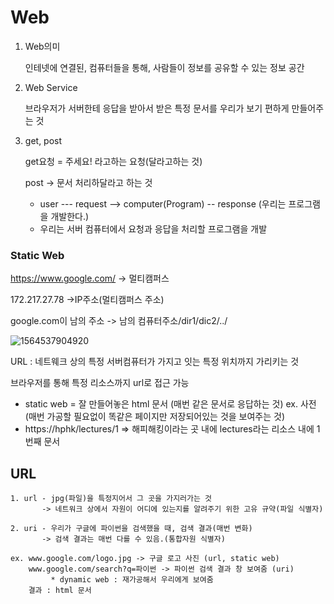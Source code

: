 # Web

1. Web의미 

   인테넷에 연결된, 컴퓨터들을 통해, 사람들이 정보를 공유할 수 있는 정보 공간

2. Web Service

   브라우저가 서버한테 응답을 받아서 받은 특정 문서를 우리가 보기 편하게 만들어주는 것

3. get, post

   get요청 = 주세요! 라고하는 요청(달라고하는 것)

   post -> 문서 처리하달라고 하는 것

   - user --- request --> computer(Program) -- response (우리는 프로그램을 개발한다.)
   - 우리는 서버 컴퓨터에서 요청과 응답을 처리할 프로그램을 개발

### Static Web

https://www.google.com/  -> 멀티캠퍼스

172.217.27.78 ->IP주소(멀티캠퍼스 주소)

google.com이 남의 주소 -> 남의 컴퓨터주소/dir1/dic2/../

![1564537904920](C:\Users\student\AppData\Roaming\Typora\typora-user-images\1564537904920.png)

URL : 네트웨크 상의 특정 서버컴퓨터가 가지고 잇는 특정 위치까지 가리키는 것

브라우저를 통해 특정 리소스까지 url로 접근 가능

- static web = 잘 만들어놓은 html 문서 (매번 같은 문서로 응답하는 것) ex. 사전							(매번 가공할 필요없이 똑같은 페이지만 저장되어있는 것을 보여주는 것)
- https://hphk/lectures/1 => 해피해킹이라는 곳 내에 lectures라는 리소스 내에 1번째 문서



## URL

```
1. url - jpg(파일)을 특정지어서 그 곳을 가지러가는 것 
	   -> 네트워크 상에서 자원이 어디에 있는지를 알려주기 위한 고유 규약(파일 식별자)

2. uri - 우리가 구글에 파이썬을 검색했을 때, 검색 결과(매번 변화)
	   -> 검색 결과는 매번 다를 수 있음.(통합자원 식별자)
	  
ex. www.google.com/logo.jpg -> 구글 로고 사진 (url, static web)
	www.google.com/search?q=파이썬 -> 파이썬 검색 결과 창 보여줌 (uri)
	     * dynamic web : 재가공해서 우리에게 보여줌
	결과 : html 문서
```

